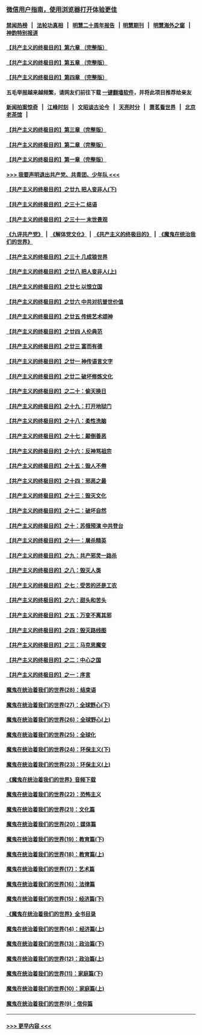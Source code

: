 ### [微信用户指南，使用浏览器打开体验更佳](https://github.com/gfw-breaker/banned-news1/blob/master/indexes/wechat-guide.md?t=0)
#### [禁闻热榜](热点新闻.md?t=0)  &nbsp;&nbsp;|&nbsp;&nbsp; [法轮功真相](https://github.com/gfw-breaker/truth/blob/master/README.md?t=0) &nbsp;&nbsp;|&nbsp;&nbsp; [明慧二十周年报告](https://github.com/gfw-breaker/mh-reports/blob/master/README.md?t=0) &nbsp;&nbsp;|&nbsp;&nbsp;[明慧期刊](https://github.com/gfw-breaker/mh-qikan) &nbsp;&nbsp;|&nbsp;&nbsp; [明慧海外之窗](https://github.com/gfw-breaker/mh-news/blob/master/README.md?t=0) &nbsp;&nbsp;|&nbsp;&nbsp; [神韵特别报道](https://github.com/gfw-breaker/mh-news/blob/master/shenyun.md?t=0)
#### [【共产主义的终极目的】第六章 （完整版）](../pages/nsc422/n11428913.md?t=02071444) 
#### [【共产主义的终极目的】第五章 （完整版）](../pages/nsc422/n11428912.md?t=02071444) 
#### [【共产主义的终极目的】第四章 （完整版）](../pages/nsc422/n11428907.md?t=02071444) 
#### 五毛举报越来越频繁，请网友们前往下载 [一键翻墙软件](https://github.com/gfw-breaker/ssr-accounts)，并将此项目推荐给亲友
#### [新闻拍案惊奇](https://github.com/gfw-breaker/banned-news1/blob/master/pages/link4.md) &nbsp;&nbsp;|&nbsp;&nbsp; [江峰时刻](https://github.com/gfw-breaker/banned-news1/blob/master/pages/link4.md) &nbsp;&nbsp;|&nbsp;&nbsp; [文昭谈古论今](https://github.com/gfw-breaker/banned-news1/blob/master/pages/link4.md) &nbsp;&nbsp;|&nbsp;&nbsp; [天亮时分](https://github.com/gfw-breaker/banned-news1/blob/master/pages/link4.md) &nbsp;&nbsp;|&nbsp;&nbsp; [萧茗看世界](https://github.com/gfw-breaker/banned-news1/blob/master/pages/link4.md) &nbsp;&nbsp;|&nbsp;&nbsp; [北京老茶馆](https://github.com/gfw-breaker/banned-news1/blob/master/pages/link4.md) &nbsp;&nbsp;|&nbsp;&nbsp; 
#### [【共产主义的终极目的】第三章（完整版）](../pages/nsc422/n11428848.md?t=02071444) 
#### [【共产主义的终极目的】第二章（完整版）](../pages/nsc422/n11428831.md?t=02071444) 
#### [【共产主义的终极目的】第一章（完整版）](../pages/nsc422/n11417651.md?t=02071444) 
#### [>>> 我要声明退出共产党、共青团、少年队 <<<](https://github.com/begood0513/goodnews/blob/master/quit/letter.md) 
#### [【共产主义的终极目的】之廿九 把人变非人(下)](../pages/nsc422/n11344140.md?t=02071444) 
#### [【共产主义的终极目的】之三十二 结语](../pages/nsc422/n11360535.md?t=02071444) 
#### [【共产主义的终极目的】之三十一 末世景观](../pages/nsc422/n11351129.md?t=02071444) 
#### [《九评共产党》](https://github.com/begood0513/9ping.md/blob/master/README.md) &nbsp;|&nbsp; [《解体党文化》](../../../../jtdwh.md/blob/master/README.md)  &nbsp;|&nbsp; [《共产主义的终极目的》](../../../../gczydzjmd.md/blob/master/README.md) &nbsp;|&nbsp; [《魔鬼在统治我们的世界》](../../../../mgztzwmdsj.md/blob/master/README.md) 
#### [【共产主义的终极目的】之三十 几成狼世界](../pages/nsc422/n11348280.md?t=02071444) 
#### [【共产主义的终极目的】之廿八 把人变非人(上)](../pages/nsc422/n11340492.md?t=02071444) 
#### [【共产主义的终极目的】之廿七 以恨立国](../pages/nsc422/n11336944.md?t=02071444) 
#### [【共产主义的终极目的】之廿六 中共对抗普世价值](../pages/nsc422/n11324785.md?t=02071444) 
#### [【共产主义的终极目的】之廿五 传统艺术颂神](../pages/nsc422/n11296396.md?t=02071444) 
#### [【共产主义的终极目的】之廿四 人伦典范](../pages/nsc422/n11296397.md?t=02071444) 
#### [【共产主义的终极目的】之廿三 富而有德](../pages/nsc422/n11283598.md?t=02071444) 
#### [【共产主义的终极目的】之廿一 神传语言文字](../pages/nsc422/n11263265.md?t=02071444) 
#### [【共产主义的终极目的】之廿二 破坏修炼文化](../pages/nsc422/n11245728.md?t=02071444) 
#### [【共产主义的终极目的】之二十：偷天换日](../pages/nsc422/n11238846.md?t=02071444) 
#### [【共产主义的终极目的】之十九：打开地狱门](../pages/nsc422/n11206376.md?t=02071444) 
#### [【共产主义的终极目的】之十八：柔性洗脑](../pages/nsc422/n11199994.md?t=02071444) 
#### [【共产主义的终极目的】之十七：颠倒善恶](../pages/nsc422/n11179782.md?t=02071444) 
#### [【共产主义的终极目的】之十六：反神骂祖宗](../pages/nsc422/n11166798.md?t=02071444) 
#### [【共产主义的终极目的】之十五：毁人不倦](../pages/nsc422/n11166792.md?t=02071444) 
#### [【共产主义的终极目的】之十四：邪恶之最](../pages/nsc422/n11150249.md?t=02071444) 
#### [【共产主义的终极目的】之十三：毁灭文化](../pages/nsc422/n11135227.md?t=02071444) 
#### [【共产主义的终极目的】之十二：破坏自然](../pages/nsc422/n11135214.md?t=02071444) 
#### [【共产主义的终极目的】之十：苏俄预演 中共登台](../pages/nsc422/n11118424.md?t=02071444) 
#### [【共产主义的终极目的】之十一：屠杀精英](../pages/nsc422/n11118442.md?t=02071444) 
#### [【共产主义的终极目的】之九：共产邪灵一路杀](../pages/nsc422/n11114139.md?t=02071444) 
#### [【共产主义的终极目的】之八：毁灭人类](../pages/nsc422/n11108503.md?t=02071444) 
#### [【共产主义的终极目的】之七：受苦的还是工农](../pages/nsc422/n11101809.md?t=02071444) 
#### [【共产主义的终极目的】之六：甜头和苦头](../pages/nsc422/n11096971.md?t=02071444) 
#### [【共产主义的终极目的】之五：万变不离其邪](../pages/nsc422/n11091285.md?t=02071444) 
#### [【共产主义的终极目的】之四：毁灭路线图](../pages/nsc422/n11086284.md?t=02071444) 
#### [【共产主义的终极目的】之三：马克思魔变](../pages/nsc422/n11061941.md?t=02071444) 
#### [【共产主义的终极目的】之二：中心之国](../pages/nsc422/n11047728.md?t=02071444) 
#### [【共产主义的终极目的】之一：序言](../pages/nsc422/n11086077.md?t=02071444) 
#### [魔鬼在统治着我们的世界(28)：结束语](../pages/nsc422/n10936246.md?t=02071444) 
#### [魔鬼在统治着我们的世界(27)：全球野心(下)](../pages/nsc422/n10928319.md?t=02071444) 
#### [魔鬼在统治着我们的世界(26)：全球野心(上)](../pages/nsc422/n10900318.md?t=02071444) 
#### [魔鬼在统治着我们的世界(25)：全球化](../pages/nsc422/n10788205.md?t=02071444) 
#### [魔鬼在统治着我们的世界(24)：环保主义(下)](../pages/nsc422/n10695307.md?t=02071444) 
#### [魔鬼在统治着我们的世界(23)：环保主义(上)](../pages/nsc422/n10688613.md?t=02071444) 
#### [《魔鬼在统治着我们的世界》音频下载](../pages/nsc422/n10635553.md?t=02071444) 
#### [魔鬼在统治着我们的世界(22)：恐怖主义](../pages/nsc422/n10614727.md?t=02071444) 
#### [魔鬼在统治着我们的世界(21)：文化篇](../pages/nsc422/n10597706.md?t=02071444) 
#### [魔鬼在统治着我们的世界(20)：媒体篇](../pages/nsc422/n10586579.md?t=02071444) 
#### [魔鬼在统治着我们的世界(19)：教育篇(下)](../pages/nsc422/n10564808.md?t=02071444) 
#### [魔鬼在统治着我们的世界(18)：教育篇(上)](../pages/nsc422/n10526970.md?t=02071444) 
#### [魔鬼在统治着我们的世界(17)：艺术篇](../pages/nsc422/n10499093.md?t=02071444) 
#### [魔鬼在统治着我们的世界(16)：法律篇](../pages/nsc422/n10485969.md?t=02071444) 
#### [魔鬼在统治着我们的世界(15)：经济篇(下)](../pages/nsc422/n10469975.md?t=02071444) 
#### [《魔鬼在统治着我们的世界》全书目录](../pages/nsc422/n10464261.md?t=02071444) 
#### [魔鬼在统治着我们的世界(14)：经济篇(上)](../pages/nsc422/n10457370.md?t=02071444) 
#### [魔鬼在统治着我们的世界(13)：政治篇(下)](../pages/nsc422/n10448270.md?t=02071444) 
#### [魔鬼在统治着我们的世界(12)：政治篇(上)](../pages/nsc422/n10444576.md?t=02071444) 
#### [魔鬼在统治着我们的世界(11)：家庭篇(下)](../pages/nsc422/n10440961.md?t=02071444) 
#### [魔鬼在统治着我们的世界(10)：家庭篇(上)](../pages/nsc422/n10435448.md?t=02071444) 
#### [魔鬼在统治着我们的世界(9)：信仰篇](../pages/nsc422/n10432159.md?t=02071444) 

----
#### [ >>> 更早内容 <<< ](../indexes/nsc422-earlier.md)
